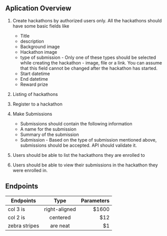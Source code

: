 ## Aplication Overview
1. Create hackathons by authorized users only. All the hackathons should have some basic fields like 
    - Title
    - description
    - Background image
    - Hackathon image
    - type of submission - Only one of these types should be selected while creating the hackathon - image, file or a link. You can assume that this field cannot be changed after the hackathon has started.
    - Start datetime
    - End datetime
    - Reward prize
 
2. Listing of hackathons
3. Register to a hackathon
4. Make Submissions
    - Submissions should contain the following information
    - A name for the submission
    - Summary of the submission
    - Submission - Based on the type of submission mentioned above, submissions should be accepted. API should validate it.
5. Users should be able to list the hackathons they are enrolled to
6. Users should be able to view their submissions in the hackathon they were enrolled in.

## Endpoints


| Endpoints     | Type          | Parameters  |
| ------------- |:-------------:| -----:      |
| col 3 is      | right-aligned | $1600       |
| col 2 is      | centered      |   $12       |
| zebra stripes | are neat      |    $1       |